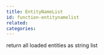 ```yaml
---
title: EntityNameList
id: function-entitynamelist
related:
categories:
---
```


return all loaded entities as string list